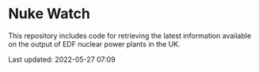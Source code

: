 # Nuke Watch

This repository includes code for retrieving the latest information available on the output of EDF nuclear power plants in the UK.

Last updated: 2022-05-27 07:09